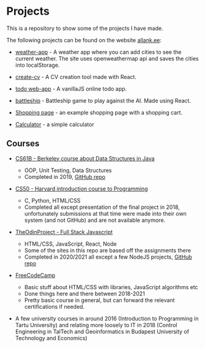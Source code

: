 # Projects

This is a repository to show some of the projects I have made.

The following projects can be found on the website [allank.ee](http://allank.ee):

- [weather-app](http://www.allank.ee/weather-app/index.html) - A weather app where you can add cities to see the current weather. The site uses openweathermap api and saves the cities into localStorage.

- [create-cv](http://www.allank.ee/create-cv/index.html) - A CV creation tool made with React.

- [todo web-app](http://www.allank.ee/todo/index.html) - A vanillaJS online todo app.

- [battleship](http://www.allank.ee/battleship/index.html) - Battleship game to play against the AI. Made using React.

- [Shopping page](http://www.allank.ee/shopsory/) - an example shopping page with a shopping cart.

- [Calculator](http://www.allank.ee/calculator/index.html) - a simple calculator



## Courses
- [CS61B - Berkeley course about Data Structures in Java](https://inst.eecs.berkeley.edu/~cs61b/sp22/) 
    - OOP, Unit Testing, Data Structures
    - Completed in 2019, [GitHub repo](https://github.com/allankk/MyCS61B)

- [CS50 - Harvard introduction course to Programming](https://cs50.harvard.edu/x/2019/)
    - C, Python, HTML/CSS 
    - Completed all except presentation of the final project in 2018, unfortunately submissions at that time were made into their own system (and not GitHub) and are not available anymore.

- [TheOdinProject - Full Stack Javascript](https://www.theodinproject.com/paths/full-stack-javascript?)
    - HTML/CSS, JavaScript, React, Node
    - Some of the sites in this repo are based off the assignments there
    - Completed in 2020/2021 all except a few NodeJS projects, [GitHub repo](https://github.com/allankk/TOP)

- [FreeCodeCamp](https://www.freecodecamp.org/learn) 
    - Basic stuff about HTML/CSS with libraries, JavaScript algorithms etc
    - Done things here and there between 2018-2021
    - Pretty basic course in general, but can forward the relevant certifications if needed.

- A few university courses in around 2016 (Introduction to Programming in Tartu University) and relating more loosely to IT in 2018 (Control Engineering in TalTech and Geoinformatics in Budapest University of Technology and Economics)